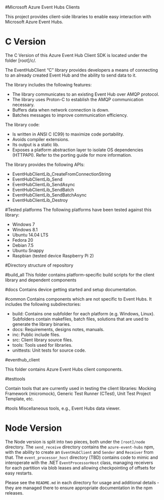 #Microsoft Azure Event Hubs Clients

This project provides client-side libraries to enable easy interaction with Microsoft Azure Event Hubs.


C Version 
====================

The C Version of this Azure Event Hub Client SDK is located under the folder [root]/c/.

The EventHubClient “C” library provides developers a means of connecting to an already created Event Hub and the ability to send data to it. 

The library includes the following features:
* The library communicates to an existing Event Hub over AMQP protocol.
* The library uses Proton-C to establish the AMQP communication necessary.
* Buffers data when network connection is down.
* Batches messages to improve communication efficiency.


The library code:
* Is written in ANSI C (C99) to maximize code portability.
* Avoids compiler extensions.
* Its output is a static lib.
* Exposes a platform abstraction layer to isolate OS dependencies (HTTPAPI). Refer to the porting guide for more information.


The library provides the following APIs:
* EventHubClientLib_CreateFromConnectionString
* EventHubClientLib_Send
* EventHubClientLib_SendAsync
* EventHubClientLib_SendBatch
* EventHubClientLib_SendBatchAsync
* EventHubClientLib_Destroy


#Tested platforms
The following platforms have been tested against this library:
* Windows 7
* Windows 8.1
* Ubuntu 14.04 LTS
* Fedora 20
* Debian 7.5
* Ubuntu Snappy 
* Raspbian (tested device Raspberry Pi 2)


#Directory structure of repository

#build_all
This folder contains platform-specific build scripts for the client library and dependent components

#docs
Contains device getting started and setup documentation.

#common
Contains components which are not specific to Event Hubs. It includes the following subdirectories:
 
   * build: Contains one subfolder for each platform (e.g. Windows, Linux). Subfolders contain makefiles, batch files, solutions that are used to generate the library binaries.
   * docs: Requirements, designs notes, manuals.
   * inc: Public include files.
   * src: Client library source files.
   * tools: Tools used for libraries.
   * unittests: Unit tests for source code.


#eventhub_client 

This folder contains Azure Event Hubs client components.

#testtools

Contain tools that are currently used in testing the client libraries: Mocking Framework (micromock), Generic Test Runner (CTest), Unit Test Project Template, etc.

#tools
Miscellaneous tools, e.g., Event Hubs data viewer.

Node Version 
====================

The Node version is split into two pieces, both under the `[root]/node` directory. The `send_receive` directory contains the `azure-event-hubs` npm, with the ability to create an `EventHubClient` and `Sender` and `Receiver` from that. The `event_processor_host` directory (TBD) contains code to mimic and interoperate with the .NET `EventProcessorHost` class, managing receivers for each partition via blob leases and allowing checkpointing of offsets for easy restarts.

Please see the `README.md` in each directory for usage and additional details - they are managed there to ensure appropriate documentation in the npm releases. 